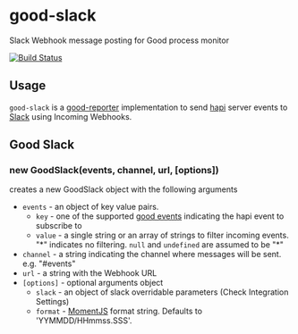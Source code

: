 # good-slack

Slack Webhook message posting for Good process monitor

[![Build Status](https://travis-ci.org/dmacosta/good-slack.svg)](https://travis-ci.org/dmacosta/good-slack)

## Usage

`good-slack` is a [good-reporter](https://github.com/hapijs/good-reporter)
implementation to send [hapi](http://hapijs.com/) server events to
[Slack](https://api.slack.com/) using Incoming Webhooks.

## Good Slack
### new GoodSlack(events, channel, url, [options])
creates a new GoodSlack object with the following arguments

- `events` - an object of key value pairs.
  - `key` - one of the supported [good events](https://github.com/hapijs/good) indicating the hapi event to subscribe to
  - `value` - a single string or an array of strings to filter incoming events. "\*" indicates no filtering. `null` and `undefined` are assumed to be "\*"
- `channel` - a string indicating the channel where messages will be sent. e.g. "#events"
- `url` - a string with the Webhook URL
- `[options]` - optional arguments object
  - `slack` - an object of slack overridable parameters (Check Integration Settings)
  - `format` - [MomentJS](http://momentjs.com/docs/#/displaying/format/) format string. Defaults to 'YYMMDD/HHmmss.SSS'.
